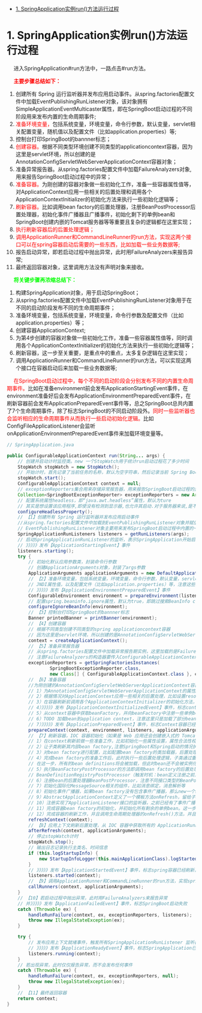

<!-- TOC -->

- [1. SpringApplication实例run()方法运行过程](#1-springapplication实例run方法运行过程)

<!-- /TOC -->

# 1. SpringApplication实例run()方法运行过程
&emsp; 进入SpringApplication#run方法中，一路点击#run方法。  

&emsp; **<font color = "red">主要步骤总结如下：</font>**  
1. 创建所有 Spring 运行监听器并发布应用启动事件。从spring.factories配置文件中加载EventPublishingRunListener对象，该对象拥有SimpleApplicationEventMulticaster属性，即在SpringBoot启动过程的不同阶段用来发布内置的生命周期事件;  
2. <font color = "red">准备环境变量，</font>包括系统变量，环境变量，命令行参数，默认变量，servlet相关配置变量，随机值以及配置文件（比如application.properties）等;
3. 控制台打印SpringBoot的bannner标志；  
4. <font color = "red">创建容器。</font>根据不同类型环境创建不同类型的applicationcontext容器，因为这里是servlet环境，所以创建的是AnnotationConfigServletWebServerApplicationContext容器对象；  
5. 准备异常报告器。从spring.factories配置文件中加载FailureAnalyzers对象,用来报告SpringBoot启动过程中的异常；  
6. <font color = "red">准备容器。</font>为刚创建的容器对象做一些初始化工作，准备一些容器属性值等，对ApplicationContext应用一些相关的后置处理和调用各个ApplicationContextInitializer的初始化方法来执行一些初始化逻辑等；  
7. <font color = "red">刷新容器。</font>比如调用bean factory的后置处理器，注册BeanPostProcessor后置处理器，初始化事件广播器且广播事件，初始化剩下的单例bean和SpringBoot创建内嵌的Tomcat服务器等等重要且复杂的逻辑都在这里实现；  
8. <font color = "red">执行刷新容器后的后置处理逻辑；</font>  
9. <font color = "red">调用ApplicationRunner和CommandLineRunner的run方法，实现这两个接口可以在spring容器启动后需要的一些东西，比如加载一些业务数据等; </font> 
10. 报告启动异常，即若启动过程中抛出异常，此时用FailureAnalyzers来报告异常;  
11. 最终返回容器对象，这里调用方法没有声明对象来接收。  

&emsp; **<font color = "lime">将关键步骤再浓缩总结下：</font>**  
1. 构建SpringApplication对象，用于启动SpringBoot；  
2. 从spring.factories配置文件中加载EventPublishingRunListener对象用于在不同的启动阶段发布不同的生命周期事件；  
3. 准备环境变量，包括系统变量，环境变量，命令行参数及配置文件（比如application.properties）等；  
4. 创建容器ApplicationContext;  
5. 为第4步创建的容器对象做一些初始化工作，准备一些容器属性值等，同时调用各个ApplicationContextInitializer的初始化方法来执行一些初始化逻辑等；  
6. 刷新容器，这一步至关重要，是重点中的重点，太多复杂逻辑在这里实现；  
7. 调用ApplicationRunner和CommandLineRunner的run方法，可以实现这两个接口在容器启动后来加载一些业务数据等;  

&emsp; <font color = "red">在SpringBoot启动过程中，每个不同的启动阶段会分别发布不同的内置生命周期事件。</font>比如在准备environment前会发布ApplicationStartingEvent事件，在environment准备好后会发布ApplicationEnvironmentPreparedEvent事件，在刷新容器前会发布ApplicationPreparedEvent事件等，总之SpringBoot总共内置了7个生命周期事件，除了标志SpringBoot的不同启动阶段外。<font color = "red">同时一些监听器也会监听相应的生命周期事件从而执行一些启动初始化逻辑。</font>比如ConfigFileApplicationListener会监听onApplicationEnvironmentPreparedEvent事件来加载环境变量等。  
<!-- 
&emsp; 在SpringBoot启动过程中，每个不同的启动阶段会分别发布不同的内置生命周期事件，然后相应的监听器会监听这些事件来执行一些初始化逻辑工作比如ConfigFileApplicationListener会监听onApplicationEnvironmentPreparedEvent事件来加载环境变量等。  

~~run() 阶段主要是回调4个监听器(ApplicationContextInitializer、ApplicationRunner、CommandLineRunner、SpringApplicationRunListener)中的方法与加载项目中组件到 IOC 容器中，而所有需要回调的监听器都是从类路径下的 META/INF/Spring.factories 中获取，从而达到启动前后的各种定制操作。~~  
-->

```java
// SpringApplication.java

public ConfigurableApplicationContext run(String... args) {
	// 创建并启动计时监控类。new 一个StopWatch用于统计run启动过程花了多少时间
	StopWatch stopWatch = new StopWatch();
	// 开始计时，首先记录了当前任务的名称，默认为空字符串，然后记录当前 Spring Boot 应用启动的开始时间
	stopWatch.start();
	ConfigurableApplicationContext context = null;
	// exceptionReporters集合用来存储异常报告器，用来报告SpringBoot启动过程的异常
	Collection<SpringBootExceptionReporter> exceptionReporters = new ArrayList<>();
	// 配置系统属性headless，即“java.awt.headless”属性，默认为ture
	// 其实是想设置该应用程序,即使没有检测到显示器,也允许其启动.对于服务器来说,是不需要显示器的,所以要这样设置.
	configureHeadlessProperty();
	// 【1】创建所有 Spring 运行监听器并发布应用启动事件
    //从spring.factories配置文件中加载到EventPublishingRunListener对象并赋值给SpringApplicationRunListeners
	// EventPublishingRunListener对象主要用来发布SpringBoot启动过程中内置的一些生命周期事件，标志每个不同启动阶段
	SpringApplicationRunListeners listeners = getRunListeners(args);
	// 启动SpringApplicationRunListener的监听，表示SpringApplication开始启动。
	// 》》》》》发布【ApplicationStartingEvent】事件
	listeners.starting();
	try {
        // 初始化默认应用参数类，封装命令行参数
		// 创建ApplicationArguments对象，封装了args参数
		ApplicationArguments applicationArguments = new DefaultApplicationArguments(args);
		// 【2】准备环境变量，包括系统变量，环境变量，命令行参数，默认变量，servlet相关配置变量，随机值，
		// JNDI属性值，以及配置文件（比如application.properties）等，注意这些环境变量是有优先级的
		// 》》》》》发布【ApplicationEnvironmentPreparedEvent】事件
		ConfigurableEnvironment environment = prepareEnvironment(listeners,applicationArguments);
		// 配置spring.beaninfo.ignore属性，默认为true，即跳过搜索BeanInfo classes.
		configureIgnoreBeanInfo(environment);
		// 【3】控制台打印SpringBoot的bannner标志
		Banner printedBanner = printBanner(environment);
		// 【4】创建容器
        // 根据不同类型创建不同类型的spring applicationcontext容器
		// 因为这里是servlet环境，所以创建的是AnnotationConfigServletWebServerApplicationContext容器对象
		context = createApplicationContext();
		// 【5】准备异常报告器
        // 从spring.factories配置文件中加载异常报告期实例，这里加载的是FailureAnalyzers
		// 注意FailureAnalyzers的构造器要传入ConfigurableApplicationContext，因为要从context中获取beanFactory和environment
		exceptionReporters = getSpringFactoriesInstances(
				SpringBootExceptionReporter.class,
				new Class[] { ConfigurableApplicationContext.class }, context); // ConfigurableApplicationContext是AnnotationConfigServletWebServerApplicationContext的父接口
		// 【6】准备容器
        //为刚创建的AnnotationConfigServletWebServerApplicationContext容器对象做一些初始化工作，准备一些容器属性值等
		// 1）为AnnotationConfigServletWebServerApplicationContext的属性AnnotatedBeanDefinitionReader和ClassPathBeanDefinitionScanner设置environgment属性
		// 2）根据情况对ApplicationContext应用一些相关的后置处理，比如设置resourceLoader属性等
		// 3）在容器刷新前调用各个ApplicationContextInitializer的初始化方法，ApplicationContextInitializer是在构建SpringApplication对象时从spring.factories中加载的
		// 4）》》》》》发布【ApplicationContextInitializedEvent】事件，标志context容器被创建且已准备好
		// 5）从context容器中获取beanFactory，并向beanFactory中注册一些单例bean，比如applicationArguments，printedBanner
		// 6）TODO 加载bean到application context，注意这里只是加载了部分bean比如mainApplication这个bean，大部分bean应该是在AbstractApplicationContext.refresh方法中被加载？这里留个疑问先
		// 7）》》》》》发布【ApplicationPreparedEvent】事件，标志Context容器已经准备完成
		prepareContext(context, environment, listeners, applicationArguments,printedBanner);
		// 【7】刷新容器，IOC 容器初始化（如果是 Web 应用还会创建嵌入式的 Tomcat），扫描、创建、加载所有组件
		// 1）在context刷新前做一些准备工作，比如初始化一些属性设置，属性合法性校验和保存容器中的一些早期事件等；
		// 2）让子类刷新其内部bean factory,注意SpringBoot和Spring启动的情况执行逻辑不一样
		// 3）对bean factory进行配置，比如配置bean factory的类加载器，后置处理器等
		// 4）完成bean factory的准备工作后，此时执行一些后置处理逻辑，子类通过重写这个方法来在BeanFactory创建并预准备完成以后做进一步的设置
		// 在这一步，所有的bean definitions将会被加载，但此时bean还不会被实例化
		// 5）执行BeanFactoryPostProcessor的方法即调用bean factory的后置处理器：
		// BeanDefinitionRegistryPostProcessor（触发时机：bean定义注册之前）和BeanFactoryPostProcessor（触发时机：bean定义注册之后bean实例化之前）
		// 6）注册bean的后置处理器BeanPostProcessor，注意不同接口类型的BeanPostProcessor；在Bean创建前后的执行时机是不一样的
		// 7）初始化国际化MessageSource相关的组件，比如消息绑定，消息解析等
		// 8）初始化事件广播器，如果bean factory没有包含事件广播器，那么new一个SimpleApplicationEventMulticaster广播器对象并注册到bean factory中
		// 9）AbstractApplicationContext定义了一个模板方法onRefresh，留给子类覆写，比如ServletWebServerApplicationContext覆写了该方法来创建内嵌的tomcat容器
		// 10）注册实现了ApplicationListener接口的监听器，之前已经有了事件广播器，此时就可以派发一些early application events
		// 11）完成容器bean factory的初始化，并初始化所有剩余的单例bean。这一步非常重要，一些bean postprocessor会在这里调用。
		// 12）完成容器的刷新工作，并且调用生命周期处理器的onRefresh()方法，并且发布ContextRefreshedEvent事件
		refreshContext(context);
		// 【8】应用上下文刷新后置处理，从 IOC 容器中获取所有的 ApplicationRunner 和 CommandLineRunner 进行回调
		afterRefresh(context, applicationArguments);
		// 停止stopWatch计时
		stopWatch.stop();
		// 输出日志记录执行主类名、时间信息
		if (this.logStartupInfo) {
			new StartupInfoLogger(this.mainApplicationClass).logStarted(getApplicationLog(), stopWatch);
		}
		// 》》》》》发布【ApplicationStartedEvent】事件，标志spring容器已经刷新，此时所有的bean实例都已经加载完毕
		listeners.started(context);
		// 【9】调用ApplicationRunner和CommandLineRunner的run方法，实现spring容器启动后需要做的一些东西比如加载一些业务数据等
		callRunners(context, applicationArguments);
	}
	// 【10】若启动过程中抛出异常，此时用FailureAnalyzers来报告异常
	// 并》》》》》发布【ApplicationFailedEvent】事件，标志SpringBoot启动失败
	catch (Throwable ex) {
		handleRunFailure(context, ex, exceptionReporters, listeners);
		throw new IllegalStateException(ex);
	}

	try {
        // 发布应用上下文就绪事件，触发所有SpringApplicationRunListener 监听器的running事件方法。
		// 》》》》》发布【ApplicationReadyEvent】事件，标志SpringApplication已经正在运行即已经成功启动，可以接收服务请求了。
		listeners.running(context);
	}
	// 若出现异常，此时仅仅报告异常，而不会发布任何事件
	catch (Throwable ex) {
		handleRunFailure(context, ex, exceptionReporters, null);
		throw new IllegalStateException(ex);
	}
	// 【11】最终返回容器
	return context;
}
```

<!-- 

1.1. 关键流程解析  
&emsp; 从上述流程中，挑以下几个进行分析。

1.1.1. 步骤3：设置系统属性java.awt.headless的值  

```java
this.configureHeadlessProperty();
```
&emsp; 设置该默认值为：true，Java.awt.headless = true 有什么作用？  
&emsp; 对于一个Java服务器来说经常要处理一些图形元素，例如地图的创建或者图形和图表等。这些API基本上总是需要运行一个X-server以便能使用AWT（Abstract Window Toolkit，抽象窗口工具集）。然而运行一个不必要的 X-server 并不是一种好的管理方式。有时甚至不能运行 X-server,因此最好的方案是运行 headless 服务器，来进行简单的图像处理。  
&emsp; 参考：www.cnblogs.com/princessd8251/p/4000016.html  

1.1.2. 步骤6：根据运行监听器和应用参数来准备 Spring 环境  

```java
ConfigurableEnvironment environment = this.prepareEnvironment(listeners, applicationArguments);
this.configureIgnoreBeanInfo(environment);
```
&emsp; this.prepareEnvironment()源码：  

```java
private ConfigurableEnvironment prepareEnvironment(SpringApplicationRunListeners listeners, ApplicationArguments applicationArguments) {
    // 6.1) 获取（或者创建）应用环境
        //分为标准 Servlet 环境和标准环境
    ConfigurableEnvironment environment = this.getOrCreateEnvironment();
    // 6.2) 配置应用环境
        // 配置 property sources
        //配置 Profiles
    this.configureEnvironment((ConfigurableEnvironment)environment, applicationArguments.getSourceArgs());
    ConfigurationPropertySources.attach((Environment)environment);
    listeners.environmentPrepared((ConfigurableEnvironment)environment);
    this.bindToSpringApplication((ConfigurableEnvironment)environment);
    if (!this.isCustomEnvironment) {
        environment = (new EnvironmentConverter(this.getClassLoader())).convertEnvironmentIfNecessary((ConfigurableEnvironment)environment, this.deduceEnvironmentClass());
    }

    ConfigurationPropertySources.attach((Environment)environment);
    return (ConfigurableEnvironment)environment;
}
```

1.1.3. 步骤8：准备应用上下文  

```java
this.prepareContext(context, environment, listeners, applicationArguments, printedBanner);
```
&emsp; this.prepareContext()源码：  

```java
private void prepareContext(ConfigurableApplicationContext context, ConfigurableEnvironment environment, SpringApplicationRunListeners listeners, ApplicationArguments applicationArguments, Banner printedBanner) {
    //绑定环境到上下文
    context.setEnvironment(environment);
    //配置上下文的 bean 生成器及资源加载器
    this.postProcessApplicationContext(context);
    //为上下文应用所有初始化器
    this.applyInitializers(context);
    //触发所有 SpringApplicationRunListener 监听器的 contextPrepared 事件方法
    listeners.contextPrepared(context);
    //记录启动日志
    if (this.logStartupInfo) {
        this.logStartupInfo(context.getParent() == null);
        this.logStartupProfileInfo(context);
    }
    //注册两个特殊的单例bean
    ConfigurableListableBeanFactory beanFactory = context.getBeanFactory();
    beanFactory.registerSingleton("springApplicationArguments", applicationArguments);
    if (printedBanner != null) {
        beanFactory.registerSingleton("springBootBanner", printedBanner);
    }

    if (beanFactory instanceof DefaultListableBeanFactory) {
        ((DefaultListableBeanFactory)beanFactory).setAllowBeanDefinitionOverriding(this.allowBeanDefinitionOverriding);
    }

    if (this.lazyInitialization) {
        context.addBeanFactoryPostProcessor(new LazyInitializationBeanFactoryPostProcessor());
    }
    //加载所有资源
    Set<Object> sources = this.getAllSources();
    Assert.notEmpty(sources, "Sources must not be empty");
    this.load(context, sources.toArray(new Object[0]));
    //触发所有 SpringApplicationRunListener 监听器的 contextLoaded 事件方法
    listeners.contextLoaded(context);
}
```
-->
 



